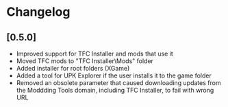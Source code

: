 # Changelog

## [0.5.0]
- Improved support for TFC Installer and mods that use it
- Moved TFC mods to "TFC Installer\Mods" folder
- Added installer for root folders (XGame)
- Added a tool for UPK Explorer if the user installs it to the game folder
- Removed an obsolete parameter that caused downloading updates from the Moddding Tools domain, including TFC Installer, to fail with wrong URL